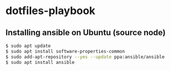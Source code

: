 # dotfiles-playbook

## Installing ansible on Ubuntu (source node)
```bash
$ sudo apt update
$ sudo apt install software-properties-common
$ sudo add-apt-repository --yes --update ppa:ansible/ansible
$ sudo apt install ansible
```
